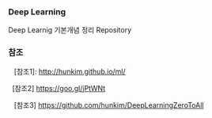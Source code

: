 ### Deep Learning

Deep Learnig 기본개념 정리 Repository 

### 참조

&nbsp;&nbsp; [참조1]: http://hunkim.github.io/ml/

&nbsp;&nbsp;[참조2] https://goo.gl/jPtWNt

&nbsp;&nbsp; [참조3] https://github.com/hunkim/DeepLearningZeroToAll
